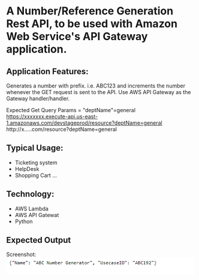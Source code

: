 # A Number/Reference Generation Rest API, to be used with Amazon Web Service's API Gateway application.

## Application Features:
Generates a number with prefix. i.e. ABC123 and increments the number whenever the GET request is sent to the API.
Use AWS API Gateway as the Gateway handler/handler.

Expected Get Query Params = "deptName"=general
https://xxxxxxx.execute-api.us-east-1.amazonaws.com/devstageprod/resource?deptName=general
http://x.....com/resource?deptName=general
## Typical Usage:
- Ticketing system
- HelpDesk
- Shopping Cart ...

## Technology:
* AWS Lambda
* AWS API Gatewat
* Python

## Expected Output
Screenshot:
![JSON output screenshot](https://github.com/tomiwaog/NumberGeneratorAPILambda/blob/master/screenshot.PNG?raw=true)

